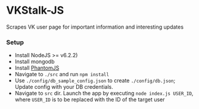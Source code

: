 # VKStalk-JS
Scrapes VK user page for important information and interesting updates  


### Setup

- Install NodeJS >= v6.2.2)  
- Install mongodb  
- Install [PhantomJS](http://phantomjs.org/)  
- Navigate to `./src` and run `npm install`  
- Use `./config/db_sample_config.json` to create `./config/db.json`; Update config with your DB credentials.
- Navigate to `src` dir. Launch the app by executing `node index.js USER_ID`, where `USER_ID` is to be replaced with the ID of the target user
